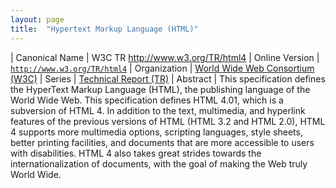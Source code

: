 ```yaml
---
layout: page
title:  "Hypertext Markup Language (HTML)"
---
```


| Canonical Name | W3C TR http://www.w3.org/TR/html4
| Online Version | [`http://www.w3.org/TR/html4`](http://www.w3.org/TR/html4)
| Organization | [World Wide Web Consortium (W3C)](..)
| Series | [Technical Report (TR)](..)
| Abstract | This specification defines the HyperText Markup Language (HTML), the publishing language of the World Wide Web. This specification defines HTML 4.01, which is a subversion of HTML 4. In addition to the text, multimedia, and hyperlink features of the previous versions of HTML (HTML 3.2 and HTML 2.0), HTML 4 supports more multimedia options, scripting languages, style sheets, better printing facilities, and documents that are more accessible to users with disabilities. HTML 4 also takes great strides towards the internationalization of documents, with the goal of making the Web truly World Wide.